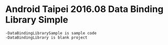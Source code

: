# Android Taipei 2016.08 Data Binding Library Simple

    -DataBindingLibrarySample is sample code
    -DataBindingLibrary is blank project


